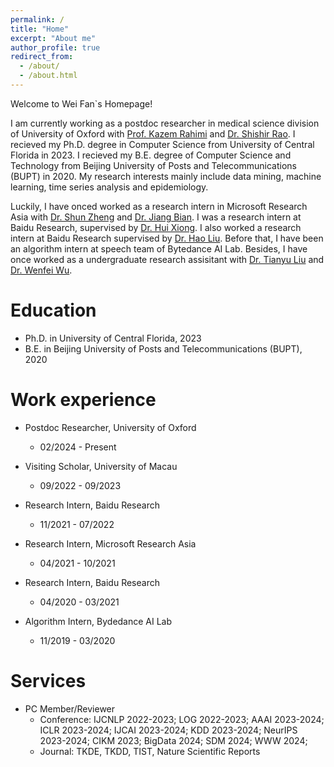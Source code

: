 ```yaml
---
permalink: /
title: "Home"
excerpt: "About me"
author_profile: true
redirect_from: 
  - /about/
  - /about.html
---
```


Welcome to Wei Fan`s Homepage!

I am currently working as a postdoc researcher in medical science division of University of Oxford with [Prof. Kazem Rahimi](https://scholar.google.co.uk/citations?hl=en&user=5u7TxAMAAAAJ) and [Dr. Shishir Rao](https://www.wrh.ox.ac.uk/team/shishir-rao). I recieved my Ph.D. degree in Computer Science from University of Central Florida in 2023. I recieved my B.E. degree of Computer Science and Technology from Beijing University of Posts and Telecommunications (BUPT) in 2020. My research interests mainly include data mining, machine learning, time series analysis and epidemiology.

Luckily, I have onced worked as a research intern in Microsoft Research Asia with [Dr. Shun Zheng](https://www.microsoft.com/en-us/research/people/shunzhen/) and [Dr. Jiang Bian](https://sites.google.com/view/jiangbian). I was a research intern at Baidu Research, supervised by [Dr. Hui Xiong](http://datamining.rutgers.edu/). I also worked a research intern at Baidu Research supervised by [Dr. Hao Liu](https://raymondhliu.github.io/). Before that, I have been an algorithm intern at speech team of Bytedance AI Lab. Besides, I have once worked as a undergraduate research assisitant with [Dr. Tianyu Liu](https://tyliupku.github.io/) and [Dr. Wenfei Wu](https://wenfei-wu.github.io/).





Education
======
* Ph.D. in University of Central Florida, 2023 
* B.E. in Beijing University of Posts and Telecommunications (BUPT), 2020

Work experience
======
* Postdoc Researcher, University of Oxford
  * 02/2024 - Present

* Visiting Scholar, University of Macau
  * 09/2022 - 09/2023

* Research Intern, Baidu Research
  * 11/2021 - 07/2022

* Research Intern, Microsoft Research Asia
  * 04/2021 - 10/2021

* Research Intern, Baidu Research
  * 04/2020 - 03/2021

* Algorithm Intern, Bydedance AI Lab
  * 11/2019 - 03/2020



Services
======
* PC Member/Reviewer
  * Conference: IJCNLP 2022-2023; LOG 2022-2023; AAAI 2023-2024; ICLR 2023-2024; IJCAI 2023-2024; KDD 2023-2024; NeurIPS 2023-2024; CIKM 2023; BigData 2024; SDM 2024; WWW 2024;
  * Journal: TKDE, TKDD, TIST, Nature Scientific Reports